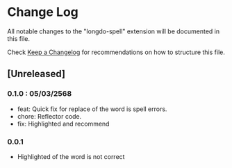 # Change Log

All notable changes to the "longdo-spell" extension will be documented in this file.

Check [Keep a Changelog](http://keepachangelog.com/) for recommendations on how to structure this file.

## [Unreleased]


### 0.1.0 : 05/03/2568
 - feat: Quick fix for replace of the word is spell errors.
 - chore: Reflector code.
 - fix: Highlighted and recommend
 
### 0.0.1
 - Highlighted of the word is not correct
